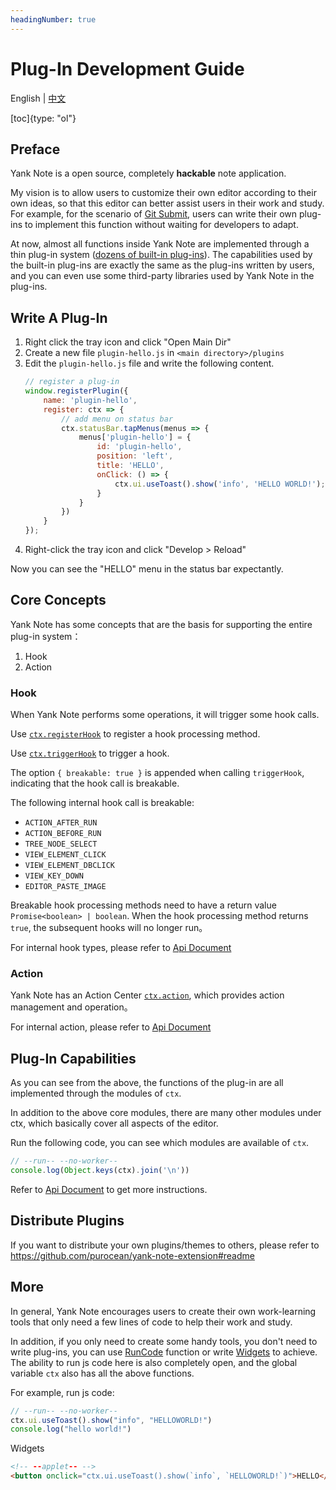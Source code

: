 ```yaml
---
headingNumber: true
---
```


# Plug-In Development Guide

English | [中文](./PLUGIN_ZH-CN.md)

[toc]{type: "ol"}

## Preface

Yank Note is a open source, completely **hackable** note application.

My vision is to allow users to customize their own editor according to their own ideas, so that this editor can better assist users in their work and study. For example, for the scenario of [Git Submit](https://github.com/purocean/yn/issues/65#issuecomment-962472562), users can write their own plug-ins to implement this function without waiting for developers to adapt.

At now, almost all functions inside Yank Note are implemented through a thin plug-in system ([dozens of built-in plug-ins](https://github.com/purocean/yn/tree/develop/src/renderer/plugins)). The capabilities used by the built-in plug-ins are exactly the same as the plug-ins written by users, and you can even use some third-party libraries used by Yank Note in the plug-ins.

## Write A Plug-In

1. Right click the tray icon and click "Open Main Dir"
2. Create a new file `plugin-hello.js` in `<main directory>/plugins`
3. Edit the `plugin-hello.js` file and write the following content.
    ```js
    // register a plug-in
    window.registerPlugin({
        name: 'plugin-hello',
        register: ctx => {
            // add menu on status bar
            ctx.statusBar.tapMenus(menus => {
                menus['plugin-hello'] = {
                    id: 'plugin-hello',
                    position: 'left',
                    title: 'HELLO',
                    onClick: () => {
                        ctx.ui.useToast().show('info', 'HELLO WORLD!');
                    }
                }
            })
        }
    });
    ```
4. Right-click the tray icon and click "Develop > Reload"

Now you can see the "HELLO" menu in the status bar expectantly.

## Core Concepts

Yank Note has some concepts that are the basis for supporting the entire plug-in system：

1. Hook
1. Action

### Hook

When Yank Note performs some operations, it will trigger some hook calls.

Use [`ctx.registerHook`](https://yn-api-doc.vercel.app/modules/renderer_core_hook.html#registerHook) to register a hook processing method.

Use [`ctx.triggerHook`](https://yn-api-doc.vercel.app/modules/renderer_core_hook.html#triggerHook) to trigger a hook.

The option `{ breakable: true }` is appended when calling `triggerHook`, indicating that the hook call is breakable.

The following internal hook call is breakable:

- `ACTION_AFTER_RUN`
- `ACTION_BEFORE_RUN`
- `TREE_NODE_SELECT`
- `VIEW_ELEMENT_CLICK`
- `VIEW_ELEMENT_DBCLICK`
- `VIEW_KEY_DOWN`
- `EDITOR_PASTE_IMAGE`

Breakable hook processing methods need to have a return value `Promise<boolean> | boolean`. When the hook processing method returns `true`, the subsequent hooks will no longer run。

For internal hook types, please refer to [Api Document](https://yn-api-doc.vercel.app/modules/renderer_types.html#BuildInHookTypes)

### Action

Yank Note has an Action Center [`ctx.action`](https://yn-api-doc.vercel.app/modules/renderer_core_action.html), which provides action management and operation。

For internal action, please refer to [Api Document](https://yn-api-doc.vercel.app/modules/renderer_types.html#BuildInActions)

## Plug-In Capabilities

As you can see from the above, the functions of the plug-in are all implemented through the modules of `ctx`.

In addition to the above core modules, there are many other modules under ctx, which basically cover all aspects of the editor.

Run the following code, you can see which modules are available of `ctx`.

```js
// --run-- --no-worker--
console.log(Object.keys(ctx).join('\n'))
```

Refer to [Api Document](https://yn-api-doc.vercel.app/modules/renderer_context.html) to get more instructions.

## Distribute Plugins

If you want to distribute your own plugins/themes to others, please refer to https://github.com/purocean/yank-note-extension#readme

## More

In general, Yank Note encourages users to create their own work-learning tools that only need a few lines of code to help their work and study.

In addition, if you only need to create some handy tools, you don't need to write plug-ins, you can use [RunCode](FEATURES.md#RunCode) function or write [Widgets](FEATURES.md#Widgets) to achieve. The ability to run js code here is also completely open, and the global variable `ctx` also has all the above functions.

For example, run js code:

```js
// --run-- --no-worker--
ctx.ui.useToast().show("info", "HELLOWORLD!")
console.log("hello world!")
```

Widgets

```html
<!-- --applet-- -->
<button onclick="ctx.ui.useToast().show(`info`, `HELLOWORLD!`)">HELLO</button>
```
